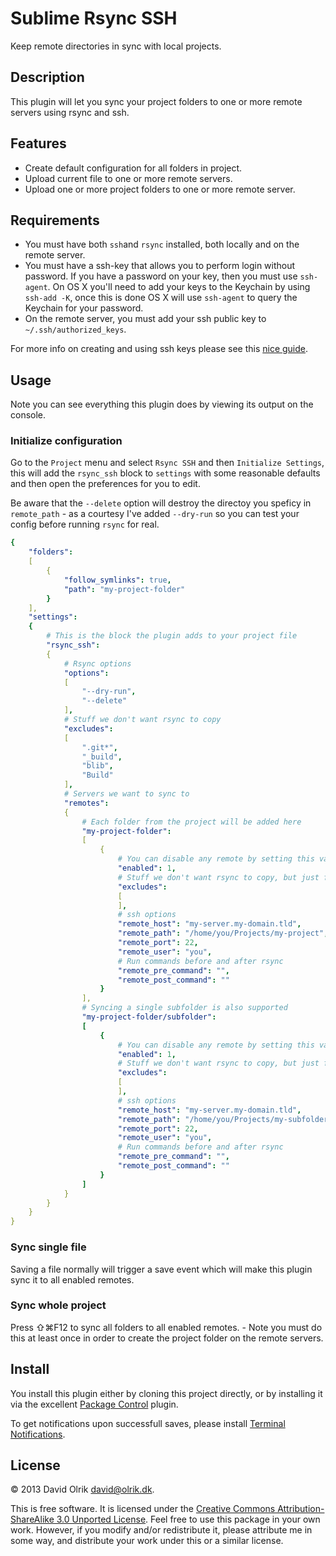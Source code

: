 # Sublime Rsync SSH

Keep remote directories in sync with local projects.

## Description

This plugin will let you sync your project folders to one or more remote servers using rsync and ssh.

## Features

- Create default configuration for all folders in project.
- Upload current file to one or more remote servers.
- Upload one or more project folders to one or more remote server.

## Requirements

- You must have both `ssh`and `rsync` installed, both locally and on the remote server.
- You must have a ssh-key that allows you to perform login without password. If you have a password on your key, then you must use `ssh-agent`. On OS X you'll need to add your keys to the Keychain by using `ssh-add -K`, once this is done OS X will use `ssh-agent` to query the Keychain for your password.
- On the remote server, you must add your ssh public key to `~/.ssh/authorized_keys`.

For more info on creating and using ssh keys please see this [nice guide](https://help.github.com/articles/set-up-git#password-caching).

## Usage

Note you can see everything this plugin does by viewing its output on the console.

### Initialize configuration

Go to the `Project` menu and select `Rsync SSH` and then `Initialize Settings`, this will add the `rsync_ssh` block to `settings` with some reasonable defaults and then open the preferences for you to edit.

Be aware that the `--delete` option will destroy the directoy you speficy in `remote_path` - as a courtesy I've added `--dry-run` so you can test your config before running `rsync` for real.

```yaml
{
    "folders":
    [
        {
            "follow_symlinks": true,
            "path": "my-project-folder"
        }
    ],
    "settings":
    {
        # This is the block the plugin adds to your project file
        "rsync_ssh":
        {
            # Rsync options
            "options":
            [
                "--dry-run",
                "--delete"
            ],
            # Stuff we don't want rsync to copy
            "excludes":
            [
                ".git*",
                "_build",
                "blib",
                "Build"
            ],
            # Servers we want to sync to
            "remotes":
            {
                # Each folder from the project will be added here
                "my-project-folder":
                [
                    {
                        # You can disable any remote by setting this value to 0
                        "enabled": 1,
                        # Stuff we don't want rsync to copy, but just for this remote
                        "excludes":
                        [
                        ],
                        # ssh options
                        "remote_host": "my-server.my-domain.tld",
                        "remote_path": "/home/you/Projects/my-project",
                        "remote_port": 22,
                        "remote_user": "you",
                        # Run commands before and after rsync
                        "remote_pre_command": "",
                        "remote_post_command": ""
                    }
                ],
                # Syncing a single subfolder is also supported
                "my-project-folder/subfolder":
                [
                    {
                        # You can disable any remote by setting this value to 0
                        "enabled": 1,
                        # Stuff we don't want rsync to copy, but just for this remote
                        "excludes":
                        [
                        ],
                        # ssh options
                        "remote_host": "my-server.my-domain.tld",
                        "remote_path": "/home/you/Projects/my-subfolder-target",
                        "remote_port": 22,
                        "remote_user": "you",
                        # Run commands before and after rsync
                        "remote_pre_command": "",
                        "remote_post_command": ""
                    }
                ]
            }
        }
    }
}
```

### Sync single file

Saving a file normally will trigger a save event which will make this plugin sync it to all enabled remotes.

### Sync whole project

Press ⇧⌘F12 to sync all folders to all enabled remotes. - Note you must do this at least once in order to create the project folder on the remote servers.

## Install

You install this plugin either by cloning this project directly, or by installing it via the excellent [Package Control](https://sublime.wbond.net) plugin.

To get notifications upon successfull saves, please install [Terminal Notifications](https://github.com/davidolrik/sublime-terminal-notifier).

## License

&copy; 2013 David Olrik <david@olrik.dk>.

This is free software. It is licensed under the [Creative Commons Attribution-ShareAlike 3.0 Unported License](http://creativecommons.org/licenses/by-sa/3.0/). Feel free to use this package in your own work. However, if you modify and/or redistribute it, please attribute me in some way, and distribute your work under this or a similar license.

